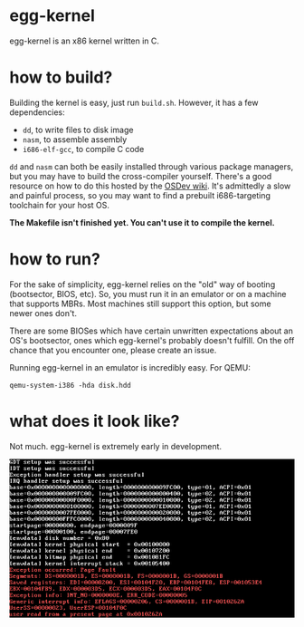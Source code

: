 # egg-kernel
egg-kernel is an x86 kernel written in C.

# how to build?
Building the kernel is easy, just run `build.sh`. However, it has a few dependencies:

* `dd`, to write files to disk image
* `nasm`, to assemble assembly
* `i686-elf-gcc`, to compile C code

`dd` and `nasm` can both be easily installed through various package managers, but you may have to build the cross-compiler yourself. There's a good resource on how to do this hosted by the [OSDev wiki](https://wiki.osdev.org/GCC_Cross-Compiler). It's admittedly a slow and painful process, so you may want to find a prebuilt i686-targeting toolchain for your host OS.

**The Makefile isn't finished yet. You can't use it to compile the kernel.**

# how to run?
For the sake of simplicity, egg-kernel relies on the "old" way of booting (bootsector, BIOS, etc). So, you must run it in an emulator or on a machine that supports MBRs. Most machines still support this option, but some newer ones don't.

There are some BIOSes which have certain unwritten expectations about an OS's bootsector, ones which egg-kernel's probably doesn't fulfill. On the off chance that you encounter one, please create an issue.

Running egg-kernel in an emulator is incredibly easy. For QEMU:

```
qemu-system-i386 -hda disk.hdd
```

# what does it look like?

Not much. egg-kernel is extremely early in development.

![image of OS](picture.png)
